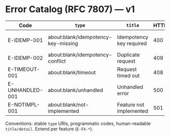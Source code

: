 # Error Catalog (RFC 7807) — v1

| Code         | `type`                             | `title`                 | HTTP | Notes |
|--------------|------------------------------------|-------------------------|------|-------|
| E-IDEMP-001  | about:blank/idempotency-key-missing| Idempotency key required| 400  | Write endpoints require `Idempotency-Key`. |
| E-IDEMP-002  | about:blank/idempotency-conflict   | Duplicate request       | 409  | Same key seen within 24h. |
| E-TIMEOUT-001| about:blank/timeout                | Request timed out       | 408  | Cancellation/timeout. |
| E-UNHANDLED-001| about:blank/unhandled            | Unhandled error         | 500  | Catch-all. |
| E-NOTIMPL-001| about:blank/not-implemented        | Feature not implemented | 501  | Feature disabled via flag. |

Conventions: stable `type` URIs, programmatic codes, human-readable `title/detail`. Extend per feature (`E-FX-*`).